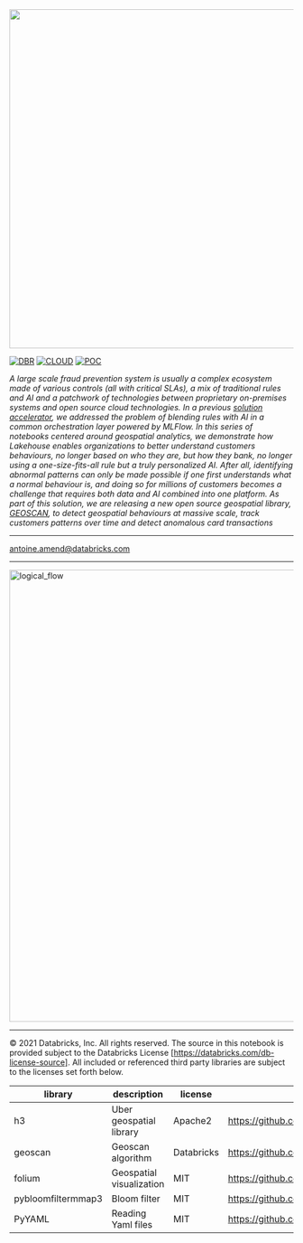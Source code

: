 <img src=https://d1r5llqwmkrl74.cloudfront.net/notebooks/fsi/fs-lakehouse-logo-transparent.png width="600px">

[![DBR](https://img.shields.io/badge/DBR-10.4ML-red?logo=databricks&style=for-the-badge)](https://docs.databricks.com/release-notes/runtime/10.4ml.html)
[![CLOUD](https://img.shields.io/badge/CLOUD-ALL-blue?logo=googlecloud&style=for-the-badge)](https://databricks.com/try-databricks)
[![POC](https://img.shields.io/badge/POC-5_days-green?style=for-the-badge)](https://databricks.com/try-databricks)

*A large scale fraud prevention system is usually a complex ecosystem made of various controls (all with critical SLAs), a mix of traditional rules and AI and a patchwork of technologies between proprietary on-premises systems and open source cloud technologies. In a previous [solution accelerator](https://databricks.com/blog/2021/01/19/combining-rules-based-and-ai-models-to-combat-financial-fraud.html), we addressed the problem of blending rules with AI in a common orchestration layer powered by MLFlow. In this series of notebooks centered around geospatial analytics, we demonstrate how Lakehouse enables organizations to better understand customers behaviours, no longer based on who they are, but how they bank, no longer using a one-size-fits-all rule but a truly personalized AI. After all, identifying abnormal patterns can only be made possible if one first understands what a normal behaviour is, and doing so for millions of customers becomes a challenge that requires both data and AI combined into one platform. As part of this solution, we are releasing a new open source geospatial library, [GEOSCAN](https://github.com/databrickslabs/geoscan), to detect geospatial behaviours at massive scale, track customers patterns over time and detect anomalous card transactions*

---
<antoine.amend@databricks.com>

___

<img src=https://raw.githubusercontent.com/databricks-industry-solutions/geoscan-fraud/main/images/geoscan_architecture.png alt="logical_flow" width="800">

___

&copy; 2021 Databricks, Inc. All rights reserved. The source in this notebook is provided subject to the Databricks License [https://databricks.com/db-license-source].  All included or referenced third party libraries are subject to the licenses set forth below.

| library                                | description             | license    | source                                              |
|----------------------------------------|-------------------------|------------|-----------------------------------------------------|
| h3                                     | Uber geospatial library | Apache2    | https://github.com/uber/h3-py                       |
| geoscan                                | Geoscan algorithm       | Databricks | https://github.com/databrickslabs/geoscan           |
| folium                                 | Geospatial visualization| MIT        | https://github.com/python-visualization/folium      |
| pybloomfiltermmap3                     | Bloom filter            | MIT        | https://github.com/prashnts/pybloomfiltermmap3      |
| PyYAML                                 | Reading Yaml files      | MIT        | https://github.com/yaml/pyyaml                      |
